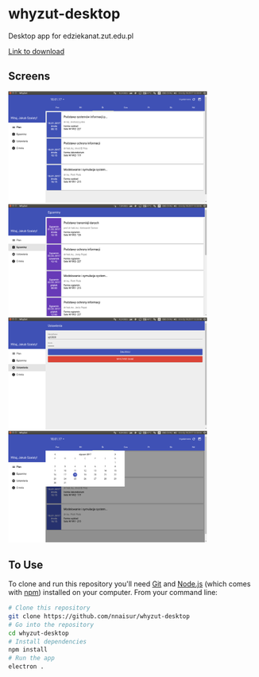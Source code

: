 # whyzut-desktop
Desktop app for edziekanat.zut.edu.pl

[Link to download](https://drive.google.com/open?id=0Bw8hsJzinNm8MjhFbzlsb0JuNDA)

## Screens

<a href="./res/screens/screen1.png" target="_blank"><img src="./res/screens/screen1.png" alt="screen1" width="400"/></a>
<a href="./res/screens/screen2.png" target="_blank"><img src="./res/screens/screen2.png" alt="screen2" width="400"/></a>
<a href="./res/screens/screen3.png" target="_blank"><img src="./res/screens/screen3.png" alt="screen3" width="400"/></a>
<a href="./res/screens/screen4.png" target="_blank"><img src="./res/screens/screen4.png" alt="screen4" width="400"/></a>


## To Use

To clone and run this repository you'll need [Git](https://git-scm.com) and [Node.js](https://nodejs.org/en/download/) (which comes with [npm](http://npmjs.com)) installed on your computer. From your command line:

```bash
# Clone this repository
git clone https://github.com/nnaisur/whyzut-desktop
# Go into the repository
cd whyzut-desktop
# Install dependencies
npm install
# Run the app
electron .
```
